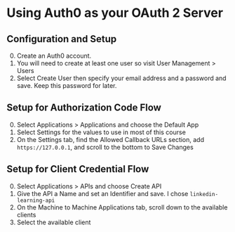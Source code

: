 # Using Auth0 as your OAuth 2 Server 

## Configuration and Setup

0. Create an Auth0 account. 
0. You will need to create at least one user so visit User Management > Users
0. Select Create User then specify your email address and a password and save. Keep this password for later.

## Setup for Authorization Code Flow

0. Select Applications > Applications and choose the Default App
0. Select Settings for the values to use in most of this course
0. On the Settings tab, find the Allowed Callback URLs section, add `https://127.0.0.1`, and scroll to the bottom to Save Changes

## Setup for Client Credential Flow

0. Select Applications > APIs and choose Create API
0. Give the API a Name and set an Identifier and save. I chose `linkedin-learning-api` 
0. On the Machine to Machine Applications tab, scroll down to the available clients
0. Select the available client